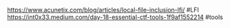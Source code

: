 https://www.acunetix.com/blog/articles/local-file-inclusion-lfi/ #LFI
https://int0x33.medium.com/day-18-essential-ctf-tools-1f9af1552214 #tools

